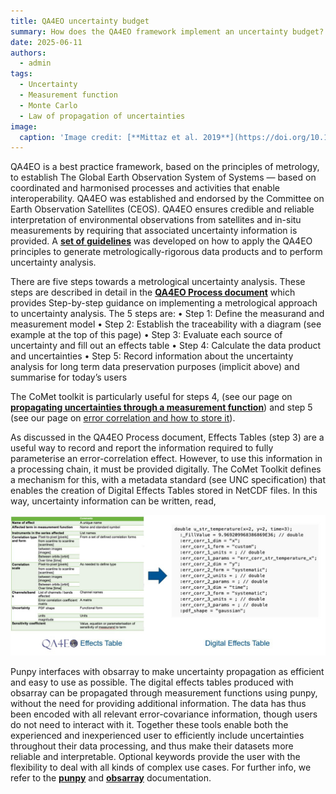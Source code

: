 ```yaml
---
title: QA4EO uncertainty budget
summary: How does the QA4EO framework implement an uncertainty budget?
date: 2025-06-11
authors:
  - admin
tags:
  - Uncertainty
  - Measurement function
  - Monte Carlo
  - Law of propagation of uncertainties
image:
  caption: 'Image credit: [**Mittaz et al. 2019**](https://doi.org/10.1088/1681-7575/ab1705)'
---
```


QA4EO is a best practice framework, based on the principles of metrology, to
establish The Global Earth Observation System of Systems — based on coordinated
and harmonised processes and activities that enable interoperability. QA4EO was
established and endorsed by the Committee on Earth Observation Satellites (CEOS).
QA4EO ensures credible and reliable interpretation of environmental observations from
satellites and in-situ measurements by requiring that associated uncertainty information
is provided. A [**set of guidelines**](https://qa4eo.org/documents/) was developed on how to apply the QA4EO principles
to generate metrologically-rigorous data products and to perform uncertainty analysis. 

There are five steps towards a metrological uncertainty analysis. These steps are described in detail in the [**QA4EO Process document**](https://qa4eo.org/docs/3_Process_Document.pdf) which provides Step-by-step guidance on implementing a metrological approach to uncertainty analysis. The 5 steps are:
•	Step 1: Define the measurand and measurement model
•	Step 2: Establish the traceability with a diagram (see example at the top of this page)
•	Step 3: Evaluate each source of uncertainty and fill out an effects table
•	Step 4: Calculate the data product and uncertainties
•	Step 5: Record information about the uncertainty analysis for long term data preservation purposes (implicit above) and summarise for today’s users


The CoMet toolkit is particularly useful for steps 4, (see our page on [**propagating uncertainties through a measurement function**](user-guide/theory/intro-to-uncertainties/)) and step 5 (see our page on [error correlation and how to store it](user-guide/theory/error_correlation)).

As discussed in the QA4EO Process document, Effects Tables (step 3) are a useful way to record and report the information required to fully parameterise an error-correlation effect. However, to use this information in a processing chain, it must be provided digitally. The CoMet Toolkit defines a mechanism for this, with a metadata standard (see UNC specification) that enables the creation of Digital Effects Tables stored in NetCDF files. In this way, uncertainty information can be written, read, 

![img.png](img.png)

Punpy interfaces with obsarray to make uncertainty propagation as efficient and easy to use as possible. The digital effects tables produced with obsarray can be propagated through measurement functions using punpy, without the need for providing additional information. The data has thus been encoded with all relevant error-covariance information, though users do not need to interact with it. Together these tools enable both the experienced and inexperienced user to efficiently include uncertainties throughout their data processing, and thus make their datasets more reliable and interpretable. Optional keywords provide the user with the flexibility to deal with all kinds of complex use cases. 
For further info, we refer to the [**punpy**](https://punpy.readthedocs.io/en/latest/) and [**obsarray**](https://obsarray.readthedocs.io/en/latest/) documentation.

